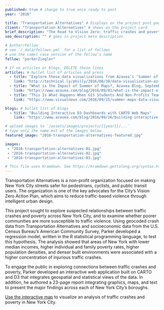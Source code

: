 ```yaml
---
published: true # change to true once ready to post
year: "2016"

title: "Transportation Alternatives" # Displays on the project post page
client: "Transportation Alternatives" # shows on the project card
brief_description: "The Road to Vision Zero: traffic crashes and poverty level in New York City" # shows on the project card
seo_description: "" # goes in project meta description

# Author/Fellow
# see `/_data/fellows.yml` for a list of fellows
# use the camel case version of the fellow's name
fellow: "parkerZiegler"

# If no articles or blogs, DELETE these lines
articles: # bullet list of articles and press
  - title: "Explore these data visualizations from Azavea’s ‘Summer of Maps’ program, Technical.ly Philly, August 30, 2016"
    link: "http://technical.ly/philly/2016/08/30/data-visualization-azavea-summer-of-maps-fellowship/"
  - title: "What is the Impact of Summer of Maps?, Azavea Blog, September 1, 2016"
    link: "https://www.azavea.com/blog/2016/09/01/what-is-the-impact-of-summer-of-maps/"
  - title: "This Is What Happens When GIS Students And Non-Profits Team Up, Visual News, September 15, 2016"
    link: "https://www.visualnews.com/2016/09/15/summer-maps-data-visualization/"

blogs: # bullet list of blogs
  - title: "Building Interactive D3 Dashboards with CARTO Web Maps"
    link: "https://www.azavea.com/blog/2016/09/26/building-interactive-d3-dashboards-with-carto-web-maps/"

# upload images to `/assets/images/projects/{{year}}/...`
# type only the name.ext of the images below
featured_image: "2016-transportation-alternatives-featured.jpg"

images:
 - "2016-transportation-alternatives-01.jpg"
 - "2016-transportation-alternatives-02.jpg"
 - "2016-transportation-alternatives-03.jpg"

# This file uses Kramdown. See https://kramdown.gettalong.org/syntax.html for syntax
---
```

Transportation Alternatives is a non-profit organization focused on making New York City streets safer for pedestrians, cyclists, and public transit users. The organization is one of the key advocates for the City’s Vision Zero Action Plan, which aims to reduce traffic-based violence through intelligent urban design.

This project sought to explore suspected relationships between traffic crashes and poverty across New York City, and to examine whether poorer communities are more susceptible to traffic violence. Using geocoded crash data from Transportation Alternatives and socioeconomic data from the U.S. Census Bureau’s American Community Survey, Parker developed a regression model, written in the R statistical programming language, to test this hypothesis. The analysis showed that areas of New York with lower median incomes, higher individual and family poverty rates, higher population densities, and denser built environments were associated with a higher concentration of injurious traffic crashes.

To engage the public in exploring connections between traffic crashes and poverty, Parker developed an interactive web application built on CARTO and D3 that integrates geospatial and statistical views of the data. In addition, he authored a 23-page report integrating graphics, maps, and text to present the major findings across each of New York City’s boroughs.

[Use the interactive map](https://summer-of-maps.github.io/2016-TransAlt-TrafficCrashVisualization/) to visualize an analysis of traffic crashes and poverty in New York City.
